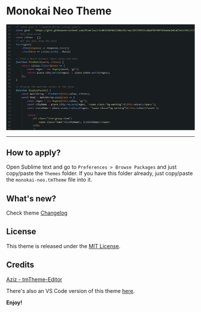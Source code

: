 # Monokai Neo Theme

![monokai-neo-preview](https://raw.githubusercontent.com/awran5/monokai-neo/sublime-text-3/preview.png)


***

## How to apply?

Open Sublime text and go to `Preferences > Browse Packages` and just copy/paste the `Themes` folder. 
If you have this folder already, just copy/paste the `monokai-neo.tmTheme` file into it.


## What's new?

Check theme [Changelog](https://github.com/awran5/monokai-neo/blob/sublime-text-3/README.md)

## License

This theme is released under the [MIT License](https://github.com/awran5/monokai-neo/blob/sublime-text-3/LICENSE).

## Credits

[Aziz - tmTheme-Editor](https://github.com/aziz/tmTheme-Editor)

There's also an VS Code version of this theme [here](https://github.com/awran5/monokai-neo/blob/sublime-text-3/).

**Enjoy!**
